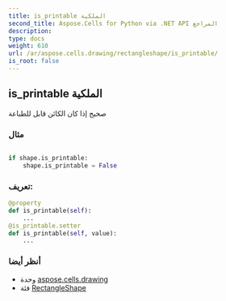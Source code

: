 ```yaml
---
title: is_printable الملكية
second_title: Aspose.Cells for Python via .NET API المراجع
description:
type: docs
weight: 610
url: /ar/aspose.cells.drawing/rectangleshape/is_printable/
is_root: false
---
```

##  is_printable الملكية

صحيح إذا كان الكائن قابل للطباعة

###  مثال

```python

if shape.is_printable:
    shape.is_printable = False

```
###  تعريف:
```python
@property
def is_printable(self):
    ...
@is_printable.setter
def is_printable(self, value):
    ...
```

###  أنظر أيضا
* وحدة [aspose.cells.drawing](../../)
* فئة [RectangleShape](/cells/python-net/ar/aspose.cells.drawing/rectangleshape)
